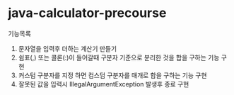 # java-calculator-precourse
기능목록
1. 문자열을 입력후 더하는 계산기 만들기
2. 쉼표(,) 또는 콜론(:)이 들어갈때 구분자 기준으로 분리한 것을 합을 구하는 기능 구현
3. 커스텀 구분자를 지정 하면 컴스덤 구분자를 매개로 합을 구하는 기능 구현
4. 잘못된 값을 입력시 IllegalArgumentException 발생후 종료 구현
